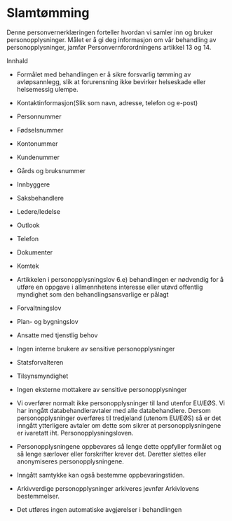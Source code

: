 # Slamtømming


  

Denne personvernerklæringen forteller hvordan vi samler inn og bruker personopplysninger. Målet er å gi deg informasjon om vår behandling av personopplysninger, jamfør Personvernforordningens artikkel 13 og 14.

  

Innhald

*   Formålet med behandlingen er å sikre forsvarlig tømming av avløpsannlegg, slik at forurensning ikke bevirker helseskade eller helsemessig ulempe.  
    
*   Kontaktinformasjon(Slik som navn, adresse, telefon og e-post)  
    
*   Personnummer  
    
*   Fødselsnummer  
    
*   Kontonummer  
    
*   Kundenummer  
    
*   Gårds og bruksnummer  
    
*   Innbyggere  
    
*   Saksbehandlere  
    
*   Ledere/ledelse  
    
*   Outlook  
    
*   Telefon  
    
*   Dokumenter  
    
*   Komtek  
    
*   Artikkelen i personopplysningslov 6.e) behandlingen er nødvendig for å utføre en oppgave i allmennhetens interesse eller utøvd offentlig myndighet som den behandlingsansvarlige er pålagt  
    
*   Forvaltningslov  
    
*   Plan- og bygningslov  
    
*   Ansatte med tjenstlig behov  
    
*   Ingen interne brukere av sensitive personopplysninger  
    
*   Statsforvalteren  
    
*   Tilsynsmyndighet  
    
*   Ingen eksterne mottakere av sensitive personopplysninger  
    
*   Vi overfører normalt ikke personopplysninger til land utenfor EU/EØS. Vi har inngått databehandleravtaler med alle databehandlere. Dersom personopplysninger overføres til tredjeland (utenom EU/EØS) så er det inngått ytterligere avtaler om dette som sikrer at personopplysningene er ivaretatt iht. Personopplysningsloven.  
    
*   Personopplysningene oppbevares så lenge dette oppfyller formålet og så lenge særlover eller forskrifter krever det. Deretter slettes eller anonymiseres personopplysningene.  
    
*   Inngått samtykke kan også bestemme oppbevaringstiden.  
    
*   Arkivverdige personopplysninger arkiveres jevnfør Arkivlovens bestemmelser.  
    
*   Det utføres ingen automatiske avgjørelser i behandlingen